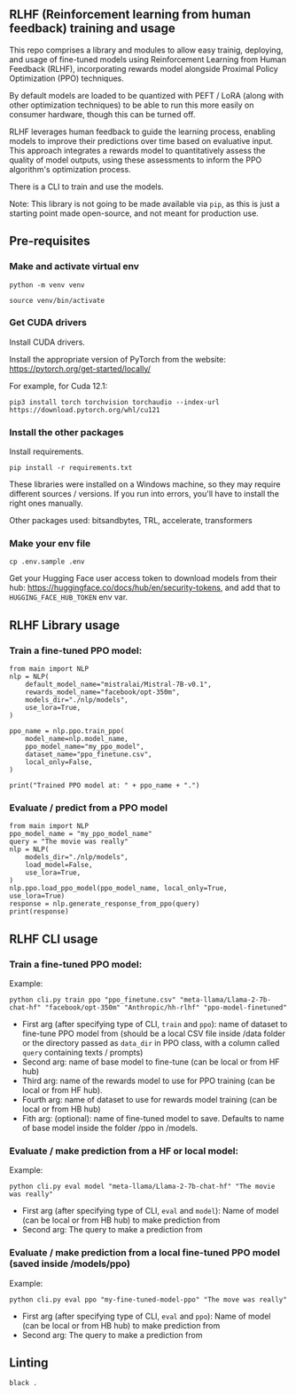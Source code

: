 ## RLHF (Reinforcement learning from human feedback) training and usage

This repo comprises a library and modules to allow easy trainig, deploying, and usage of fine-tuned models using Reinforcement Learning from Human Feedback (RLHF), incorporating rewards model alongside Proximal Policy Optimization (PPO) techniques.

By default models are loaded to be quantized with PEFT / LoRA (along with other optimization techniques) to be able to run this more easily on consumer hardware, though this can be turned off. 

RLHF leverages human feedback to guide the learning process, enabling models to improve their predictions over time based on evaluative input. This approach integrates a rewards model to quantitatively assess the quality of model outputs, using these assessments to inform the PPO algorithm's optimization process.

There is a CLI to train and use the models.

Note: This library is not going to be made available via `pip`, as this is just a starting point made open-source, and not meant for production use. 

## Pre-requisites

### Make and activate virtual env

`python -m venv venv`

`source venv/bin/activate`

### Get CUDA drivers

Install CUDA drivers.

Install the appropriate version of PyTorch from the website: https://pytorch.org/get-started/locally/

For example, for Cuda 12.1:

`pip3 install torch torchvision torchaudio --index-url https://download.pytorch.org/whl/cu121`

### Install the other packages

Install requirements.

`pip install -r requirements.txt`

These libraries were installed on a Windows machine, so they may require different sources / versions. If you run into errors, you'll have to install the right ones manually.

Other packages used: bitsandbytes, TRL, accelerate, transformers

### Make your env file

`cp .env.sample .env`

Get your Hugging Face user access token to download models from their hub: https://huggingface.co/docs/hub/en/security-tokens, and add that to `HUGGING_FACE_HUB_TOKEN` env var.

## RLHF Library usage

### Train a fine-tuned PPO model:

```
from main import NLP
nlp = NLP(
    default_model_name="mistralai/Mistral-7B-v0.1",
    rewards_model_name="facebook/opt-350m",
    models_dir="./nlp/models",
    use_lora=True,
)

ppo_name = nlp.ppo.train_ppo(
    model_name=nlp.model_name,
    ppo_model_name="my_ppo_model",
    dataset_name="ppo_finetune.csv",
    local_only=False,
)

print("Trained PPO model at: " + ppo_name + ".")
```

### Evaluate / predict from a PPO model

```
from main import NLP
ppo_model_name = "my_ppo_model_name"
query = "The movie was really"
nlp = NLP(
    models_dir="./nlp/models",
    load_model=False,
    use_lora=True,
)
nlp.ppo.load_ppo_model(ppo_model_name, local_only=True,     
use_lora=True)
response = nlp.generate_response_from_ppo(query)
print(response)
```

## RLHF CLI usage

### Train a fine-tuned PPO model:

Example: 

`python cli.py train ppo "ppo_finetune.csv" "meta-llama/Llama-2-7b-chat-hf" "facebook/opt-350m" "Anthropic/hh-rlhf" "ppo-model-finetuned"`

- First arg (after specifying type of CLI, `train` and `ppo`): name of dataset to fine-tune PPO model from (should be a local CSV file inside /data folder or the directory passed as `data_dir` in PPO class, with a column called `query` containing texts / prompts)
- Second arg: name of base model to fine-tune (can be local or from HF hub)
- Third arg: name of the rewards model to use for PPO training (can be local or from HF hub).
- Fourth arg: name of dataset to use for rewards model training (can be local or from HB hub)
- Fith arg: (optional): name of fine-tuned model to save. Defaults to name of base model inside the folder /ppo in /models.

### Evaluate / make prediction from a HF or local model:

Example:

`python cli.py eval model "meta-llama/Llama-2-7b-chat-hf" "The movie was really"`

- First arg (after specifying type of CLI, `eval` and `model`): Name of model (can be local or from HB hub) to make prediction from
- Second arg: The query to make a prediction from

### Evaluate / make prediction from a local fine-tuned PPO model (saved inside /models/ppo)

Example:

`python cli.py eval ppo "my-fine-tuned-model-ppo" "The move was really"`

- First arg (after specifying type of CLI, `eval` and `ppo`): Name of model (can be local or from HB hub) to make prediction from
- Second arg: The query to make a prediction from

## Linting

`black .`